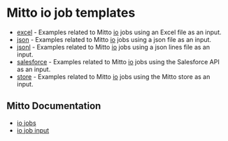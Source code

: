 # Mitto io job templates

- [excel](excel) - Examples related to Mitto [io](/io) jobs using an Excel file as an input.
- [json](json) - Examples related to Mitto [io](/io) jobs using a json file as an input.
- [jsonl](jsonl) - Examples related to Mitto [io](/io) jobs using a json lines file as an input.
- [salesforce](salesforce) - Examples related to Mitto [io](/io) jobs using the Salesforce API as an input.
- [store](store) - Examples related to Mitto [io](/io) jobs using the Mitto store as an input.

## Mitto Documentation
- [io jobs](https://www.zuar.com/help/mitto/io-jobs/)
- [io job input](https://www.zuar.com/help/mitto/input/)

